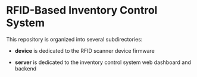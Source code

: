 # RFID-Based Inventory Control System

This repository is organized into several subdirectories:

- **device** is dedicated to the RFID scanner device firmware

- **server** is dedicated to the inventory control system web dashboard and backend
